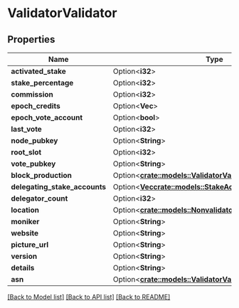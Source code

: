 # ValidatorValidator

## Properties

Name | Type | Description | Notes
------------ | ------------- | ------------- | -------------
**activated_stake** | Option<**i32**> |  | [optional]
**stake_percentage** | Option<**i32**> |  | [optional]
**commission** | Option<**i32**> |  | [optional]
**epoch_credits** | Option<**Vec<i32>**> |  | [optional]
**epoch_vote_account** | Option<**bool**> |  | [optional]
**last_vote** | Option<**i32**> |  | [optional]
**node_pubkey** | Option<**String**> |  | [optional]
**root_slot** | Option<**i32**> |  | [optional]
**vote_pubkey** | Option<**String**> |  | [optional]
**block_production** | Option<[**crate::models::ValidatorValidatorBlockProduction**](Validator_validator_blockProduction.md)> |  | [optional]
**delegating_stake_accounts** | Option<[**Vec<crate::models::StakeAccount>**](StakeAccount.md)> |  | [optional]
**delegator_count** | Option<**i32**> |  | [optional]
**location** | Option<[**crate::models::NonvalidatorsLocation**](nonvalidators_location.md)> |  | [optional]
**moniker** | Option<**String**> |  | [optional]
**website** | Option<**String**> |  | [optional]
**picture_url** | Option<**String**> |  | [optional]
**version** | Option<**String**> |  | [optional]
**details** | Option<**String**> |  | [optional]
**asn** | Option<[**crate::models::ValidatorValidatorAsn**](Validator_validator_asn.md)> |  | [optional]

[[Back to Model list]](../solanabeach_api.wiki/Home.md#documentation-for-models) [[Back to API list]](../solanabeach_api.wiki/Home.md#documentation-for-api-endpoints) [[Back to README]](../solanabeach_api.wiki/Home.md)


